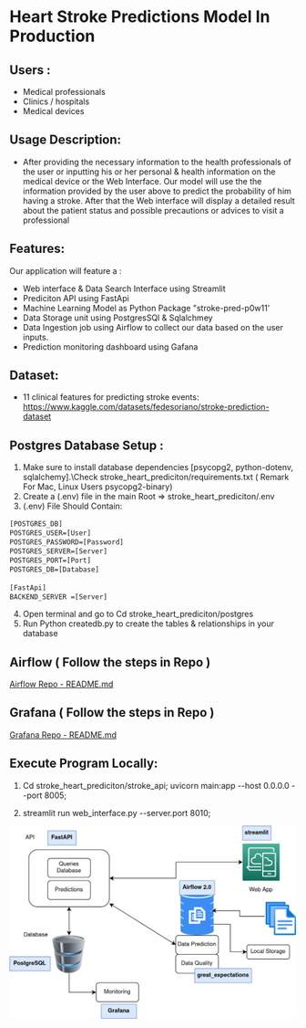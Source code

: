 # Heart Stroke Predictions Model In Production

## Users :
* Medical professionals
* Clinics / hospitals
* Medical devices

## Usage Description:

* After providing the necessary information to the health professionals of the user or inputting his or her personal & health information on the medical device or the Web Interface.
Our model will use the the information provided by the user above to predict the probability of him having a stroke. 
After that the Web interface will display a detailed result about the patient status and possible precautions or advices to visit a professional

## Features:
Our application will feature a :
* Web interface & Data Search Interface using Streamlit
* Prediciton API using FastApi
* Machine Learning Model as Python Package "stroke-pred-p0w11'
* Data Storage unit using PostgresSQl & Sqlalchmey
* Data Ingestion job using Airflow to collect our data based on the user inputs.
* Prediction monitoring dashboard using Gafana

## Dataset: 
* 11 clinical features for predicting stroke events:
https://www.kaggle.com/datasets/fedesoriano/stroke-prediction-dataset

## Postgres Database Setup :

1. Make sure to install database dependencies [psycopg2, python-dotenv, sqlalchemy].\Check stroke_heart_prediciton/requirements.txt ( Remark For Mac, Linux Users psycopg2-binary)
3. Create a (.env) file in the main Root =>  stroke_heart_prediciton/.env
4. (.env) File Should Contain:
```
[POSTGRES_DB]
POSTGRES_USER=[User]
POSTGRES_PASSWORD=[Password]
POSTGRES_SERVER=[Server]
POSTGRES_PORT=[Port]
POSTGRES_DB=[Database]

[FastApi]
BACKEND_SERVER =[Server]

```
4. Open terminal and go to Cd stroke_heart_prediciton/postgres 
5. Run Python createdb.py to create the tables & relationships in your database

## Airflow ( Follow the steps in Repo )
[Airflow Repo - README.md](https://github.com/Isaacgv/stroke_prediction_airflow#readme)

## Grafana ( Follow the steps in Repo )
[Grafana Repo - README.md](https://github.com/Patrick844/grafana-heroku#readme)

## Execute Program Locally:

1. Cd stroke_heart_prediciton/stroke_api; uvicorn  main:app --host 0.0.0.0 --port 8005;

2. streamlit run web_interface.py --server.port 8010;


![Screenshot 2022-04-27 at 6 56 27 PM](DSP.drawio.png)
